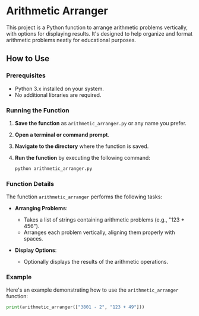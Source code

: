 # Arithmetic Arranger

This project is a Python function to arrange arithmetic problems vertically, with options for displaying results. It's designed to help organize and format arithmetic problems neatly for educational purposes.

## How to Use

### Prerequisites

- Python 3.x installed on your system.
- No additional libraries are required.

### Running the Function

1. **Save the function** as `arithmetic_arranger.py` or any name you prefer.
2. **Open a terminal or command prompt**.
3. **Navigate to the directory** where the function is saved.
4. **Run the function** by executing the following command:

    ```bash
    python arithmetic_arranger.py
    ```

### Function Details

The function `arithmetic_arranger` performs the following tasks:

- **Arranging Problems**:
  - Takes a list of strings containing arithmetic problems (e.g., "123 + 456").
  - Arranges each problem vertically, aligning them properly with spaces.

- **Display Options**:
  - Optionally displays the results of the arithmetic operations.

### Example

Here's an example demonstrating how to use the `arithmetic_arranger` function:

```python
print(arithmetic_arranger(["3801 - 2", "123 + 49"]))
